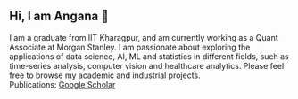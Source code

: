 ## Hi, I am Angana 👋
I am a graduate from IIT Kharagpur, and am currently working as a Quant Associate at Morgan Stanley. I am passionate about exploring the applications of data science, AI, ML and statistics in different fields, such as time-series analysis, computer vision and healthcare analytics. Please feel free to browse my academic and industrial projects.
<br>
Publications: [Google Scholar](https://scholar.google.co.in/citations?hl=en&user=0slaJrkAAAAJ)

<!--
**Angana1/Angana1** is a ✨ _special_ ✨ repository because its `README.md` (this file) appears on your GitHub profile.

Here are some ideas to get you started:

- 🔭 I’m currently working on ...
- 🌱 I’m currently learning ...
- 👯 I’m looking to collaborate on ...
- 🤔 I’m looking for help with ...
- 💬 Ask me about ...
- 📫 How to reach me: ...
- 😄 Pronouns: ...
- ⚡ Fun fact: ...
-->

